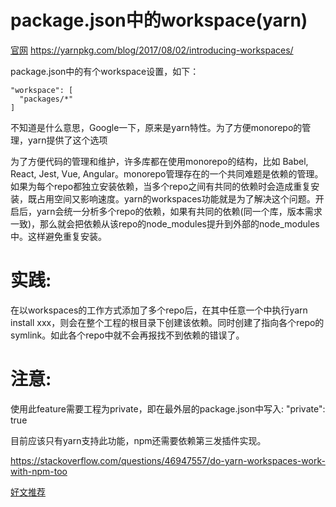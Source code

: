 # package.json中的workspace(yarn)

[官网](https://yarnpkg.com/lang/en/docs/workspaces/)
https://yarnpkg.com/blog/2017/08/02/introducing-workspaces/

package.json中的有个workspace设置，如下：
```
"workspace": [
  "packages/*"
]
```

不知道是什么意思，Google一下，原来是yarn特性。为了方便monorepo的管理，yarn提供了这个选项

为了方便代码的管理和维护，许多库都在使用monorepo的结构，比如 Babel, React, Jest, Vue, Angular。monorepo管理存在的一个共同难题是依赖的管理。如果为每个repo都独立安装依赖，当多个repo之间有共同的依赖时会造成重复安装，既占用空间又影响速度。yarn的workspaces功能就是为了解决这个问题。开启后，yarn会统一分析多个repo的依赖，如果有共同的依赖(同一个库，版本需求一致)，那么就会把依赖从该repo的node_modules提升到外部的node_modules中。这样避免重复安装。

# 实践:
在以workspaces的工作方式添加了多个repo后，在其中任意一个中执行yarn install xxx，则会在整个工程的根目录下创建该依赖。同时创建了指向各个repo的symlink。如此各个repo中就不会再报找不到依赖的错误了。

# 注意:
使用此feature需要工程为private，即在最外层的package.json中写入: "private": true

目前应该只有yarn支持此功能，npm还需要依赖第三发插件实现。

https://stackoverflow.com/questions/46947557/do-yarn-workspaces-work-with-npm-too

[好文推荐](https://juejin.im/post/5d583231e51d45620541039e#heading-23)
